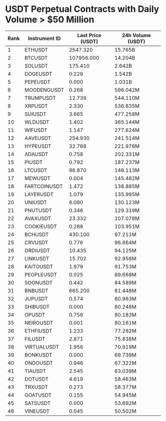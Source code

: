 # USDT Perpetual Contracts with Daily Volume > $50 Million

| Rank | Instrument ID | Last Price (USDT) | 24h Volume (USDT) |
|------|---------------|-------------------|-------------------|
| 1 | ETHUSDT | 2547.320 | 15.765B |
| 2 | BTCUSDT | 107956.000 | 14.204B |
| 3 | SOLUSDT | 175.410 | 2.642B |
| 4 | DOGEUSDT | 0.229 | 1.542B |
| 5 | PEPEUSDT | 0.000 | 1.031B |
| 6 | MOODENGUSDT | 0.268 | 596.042M |
| 7 | TRUMPUSDT | 12.739 | 544.110M |
| 8 | XRPUSDT | 2.330 | 536.635M |
| 9 | SUIUSDT | 3.665 | 477.258M |
| 10 | WLDUSDT | 1.402 | 365.144M |
| 11 | WIFUSDT | 1.147 | 277.624M |
| 12 | AAVEUSDT | 254.930 | 241.514M |
| 13 | HYPEUSDT | 32.768 | 221.978M |
| 14 | ADAUSDT | 0.758 | 202.331M |
| 15 | PIUSDT | 0.792 | 187.237M |
| 16 | LTCUSDT | 96.870 | 146.113M |
| 17 | MEWUSDT | 0.004 | 145.482M |
| 18 | FARTCOINUSDT | 1.472 | 138.885M |
| 19 | LAYERUSDT | 1.079 | 135.995M |
| 20 | UNIUSDT | 6.080 | 130.123M |
| 21 | PNUTUSDT | 0.346 | 129.319M |
| 22 | AVAXUSDT | 23.332 | 107.078M |
| 23 | COOKIEUSDT | 0.288 | 103.951M |
| 24 | BCHUSDT | 430.100 | 97.211M |
| 25 | CRVUSDT | 0.776 | 96.864M |
| 26 | ORDIUSDT | 10.435 | 94.125M |
| 27 | LINKUSDT | 15.702 | 92.956M |
| 28 | KAITOUSDT | 1.979 | 91.753M |
| 29 | PEOPLEUSDT | 0.025 | 89.668M |
| 30 | SOONUSDT | 0.442 | 84.589M |
| 31 | BNBUSDT | 665.200 | 81.448M |
| 32 | JUPUSDT | 0.574 | 80.963M |
| 33 | SHIBUSDT | 0.000 | 80.248M |
| 34 | OPUSDT | 0.756 | 80.183M |
| 35 | NEIROUSDT | 0.001 | 80.161M |
| 36 | ETHFIUSDT | 1.233 | 77.282M |
| 37 | FILUSDT | 2.871 | 75.838M |
| 38 | VIRTUALUSDT | 1.956 | 70.919M |
| 39 | BONKUSDT | 0.000 | 69.739M |
| 40 | ONDOUSDT | 0.946 | 67.322M |
| 41 | TIAUSDT | 2.545 | 63.039M |
| 42 | DOTUSDT | 4.619 | 58.463M |
| 43 | TRXUSDT | 0.273 | 58.377M |
| 44 | GOATUSDT | 0.155 | 54.945M |
| 45 | SATSUSDT | 0.000 | 53.692M |
| 46 | VINEUSDT | 0.045 | 50.502M |
